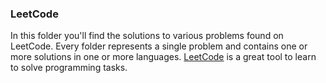 ### LeetCode

In this folder you'll find the solutions to various problems found on LeetCode.
Every folder represents a single problem and contains one or more solutions in one or more languages.
[LeetCode](https://www.leetcode.com) is a great tool to learn to solve programming tasks.
